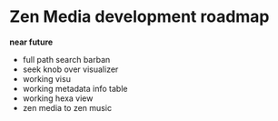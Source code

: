 # Zen Media development roadmap


**near future**

- full path search barban
- seek knob over visualizer
- working visu
- working metadata info table
- working hexa view
- zen media to zen music